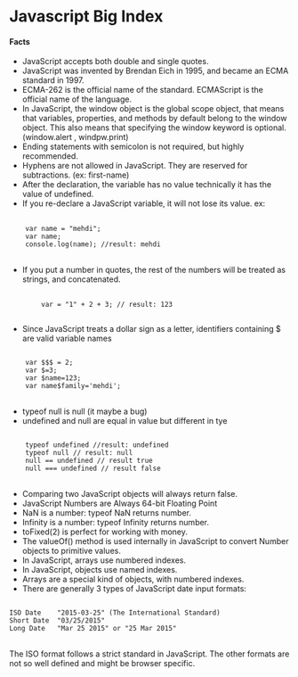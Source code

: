 # Javascript Big Index

#### Facts

- JavaScript accepts both double and single quotes.
- JavaScript was invented by Brendan Eich in 1995, and became an ECMA standard in 1997.
- ECMA-262 is the official name of the standard. ECMAScript is the official name of the language.
- In JavaScript, the window object is the global scope object, that means that variables, properties, and methods by
  default belong to the window object. This also means that specifying the window keyword is optional. (window.alert , windpw.print)
- Ending statements with semicolon is not required, but highly recommended.
- Hyphens are not allowed in JavaScript. They are reserved for subtractions. (ex: first-name)
- After the declaration, the variable has no value technically it has the value of undefined.
- If you re-declare a JavaScript variable, it will not lose its value. ex:

 <pre>
   <code>
    var name = "mehdi";
    var name;
    console.log(name); //result: mehdi
   </code>    
</pre>

- If you put a number in quotes, the rest of the numbers will be treated as strings, and concatenated.
<pre>
    <code>
        var = "1" + 2 + 3; // result: 123
    </code>
</pre>
- Since JavaScript treats a dollar sign as a letter, identifiers containing \$ are valid variable names
<pre>
<code>
    var $$$ = 2;
    var $=3;
    var $name=123;
    var name$family='mehdi';
</code>
</pre>

- typeof null is null (it maybe a bug)
- undefined and null are equal in value but different in tye
<pre>
<code>
    typeof undefined //result: undefined
    typeof null // result: null
    null == undefined // result true
    null === undefined // result false
</code>
</pre>

* Comparing two JavaScript objects will always return false.
* JavaScript Numbers are Always 64-bit Floating Point
* NaN is a number: typeof NaN returns number.
* Infinity is a number: typeof Infinity returns number.
* toFixed(2) is perfect for working with money.
* The valueOf() method is used internally in JavaScript to convert Number objects to primitive values.
* In JavaScript, arrays use numbered indexes.  
* In JavaScript, objects use named indexes.
* Arrays are a special kind of objects, with numbered indexes.
* There are generally 3 types of JavaScript date input formats:
<pre>
<code>
ISO Date	"2015-03-25" (The International Standard)
Short Date	"03/25/2015"
Long Date	"Mar 25 2015" or "25 Mar 2015"
</code>
</pre>  
The ISO format follows a strict standard in JavaScript. The other formats are not so well defined and might be browser specific.

  
  

  
